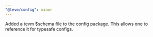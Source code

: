 ```yaml
---
"@tevm/config": minor
---
```


Added a tevm $schema file to the config package. This allows one to reference it for typesafe configs.

